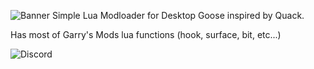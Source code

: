 ![Banner](https://i.imgur.com/eH86vwD.png)
Simple Lua Modloader for Desktop Goose inspired by Quack.

Has most of Garry's Mods lua functions (hook, surface, bit, etc...)

![Discord](https://img.shields.io/discord/677346995647676442?color=%237289d9&label=Discord&logo=discord&logoColor=white)
